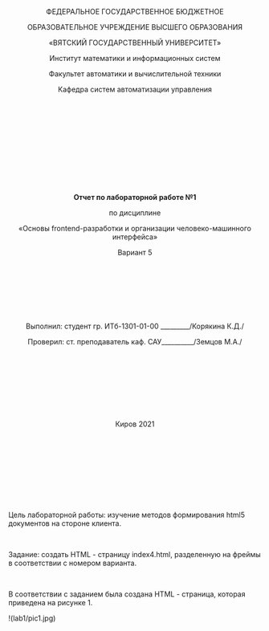 <p align="center" >ФЕДЕРАЛЬНОЕ ГОСУДАРСТВЕННОЕ БЮДЖЕТНОЕ </p>
<p align="center">ОБРАЗОВАТЕЛЬНОЕ УЧРЕЖДЕНИЕ ВЫСШЕГО ОБРАЗОВАНИЯ</p>
<p align="center">«ВЯТСКИЙ ГОСУДАРСТВЕННЫЙ УНИВЕРСИТЕТ» </p>
<p align="center" >Институт математики и информационных систем</p>
<p align="center">Факультет автоматики и вычислительной техники</p>
<p align="center">Кафедра систем автоматизации управления</p>
<br>
<br>
<br>
<br>
<br>
<br>
<br>
<br>
<br>
<p align="center" ><strong><br>Отчет по лабораторной работе №1</br></strong></p>
<p align="center" >по дисциплине</p>
<p align="center" >«Основы frontend-разработки и организации человеко-машинного интерфейса»</p>
<p align="center" >Вариант 5</p>
<br>
<br>
<br>
<br>
<br>
<br>
<p align="center" >Выполнил: студент гр. ИТб-1301-01-00 _________/Корякина К.Д./</p>
<p align="center" >Проверил: ст. преподаватель каф. САУ__________/Земцов М.А./</p>
<br>
<br>
<br>
<br>
<br>
<br>
<br>
<p align="center">Киров 2021</p>
<br>
<br>
<br>
<br>
<br>
<br>
<br>
<br>
<p>Цель лабораторной работы: изучение методов формирования html5 документов на стороне клиента.</p>
<br>
<p>Задание: создать HTML - страницу index4.html, разделенную на фреймы в соответствии с номером варианта.</p>
<br>
<p>В соответствии с заданием была создана HTML - страница, которая приведена на рисунке 1.</p>
!(lab1/pic1.jpg)
